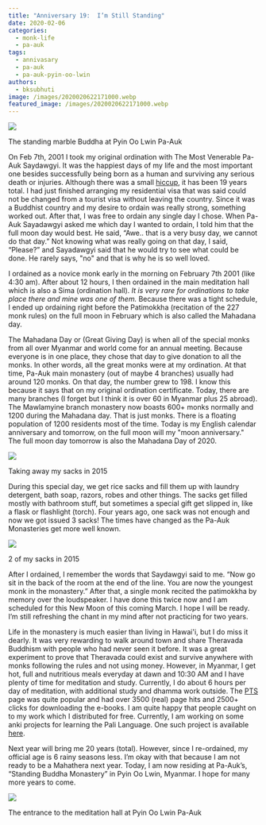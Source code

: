 ```yaml
---
title: "Anniversary 19:  I’m Still Standing"
date: 2020-02-06
categories: 
  - monk-life
  - pa-auk
tags: 
  - annivasary
  - pa-auk
  - pa-auk-pyin-oo-lwin
authors: 
  - bksubhuti
image: /images/2020020622171000.webp
featured_image: /images/2020020622171000.webp
---
```


![](/images/2020020622171000-768x1024.webp)

The standing marble Buddha at Pyin Oo Lwin Pa-Auk

On Feb 7th, 2001 I took my original ordination with The Most Venerable Pa-Auk Saydawgyi. It was the happiest days of my life and the most important one besides successfully being born as a human and surviving any serious death or injuries. Although there was a small [hiccup](https://americanmonk.org/why-i-ordained-twice/), it has been 19 years total. I had just finished arranging my residential visa that was said could not be changed from a tourist visa without leaving the country. Since it was a Buddhist country and my desire to ordain was really strong, something worked out. After that, I was free to ordain any single day I chose. When Pa-Auk Sayadawgyi asked me which day I wanted to ordain, I told him that the full moon day would best. He said, “Awe.. that is a very busy day, we cannot do that day.” Not knowing what was really going on that day, I said, “Please?” and Sayadawgyi said that he would try to see what could be done. He rarely says, "no" and that is why he is so well loved.

I ordained as a novice monk early in the morning on February 7th 2001 (like 4:30 am). After about 12 hours, I then ordained in the main meditation hall which is also a Sima (ordination hall). _It is very rare for ordinations to take place_ _there_ _and mine was one of them._ Because there was a tight schedule, I ended up ordaining right before the Patimokkha (recitation of the 227 monk rules) on the full moon in February which is also called the Mahadana day.

The Mahadana Day or (Great Giving Day) is when all of the special monks from all over Myanmar and world come for an annual meeting. Because everyone is in one place, they chose that day to give donation to all the monks. In other words, all the great monks were at my ordination. At that time, Pa-Auk main monastery (out of maybe 4 branches) usually had around 120 monks. On that day, the number grew to 198. I know this because it says that on my original ordination certificate. Today, there are many branches (I forget but I think it is over 60 in Myanmar plus 25 abroad). The Mawlamyine branch monastery now boasts 600+ monks normally and 1200 during the Mahadana day. That is just monks. There is a floating population of 1200 residents most of the time. Today is my English calendar anniversary and tomorrow, on the full moon will my "moon anniversary." The full moon day tomorrow is also the Mahadana Day of 2020.

![](/images/2020020704434500-1024x768.webp)

Taking away my sacks in 2015

During this special day, we get rice sacks and fill them up with laundry detergent, bath soap, razors, robes and other things. The sacks get filled mostly with bathroom stuff, but sometimes a special gift get slipped in, like a flask or flashlight (torch). Four years ago, one sack was not enough and now we got issued 3 sacks! The times have changed as the Pa-Auk Monasteries get more well known.

![](/images/2020020704394800-1024x768.webp)

2 of my sacks in 2015

After I ordained, I remember the words that Saydawgyi said to me. “Now go sit in the back of the room at the end of the line. You are now the youngest monk in the monastery.” After that, a single monk recited the patimokkha by memory over the loudspeaker. I have done this twice now and I am scheduled for this New Moon of this coming March. I hope I will be ready. I’m still refreshing the chant in my mind after not practicing for two years.

Life in the monastery is much easier than living in Hawai'i, but I do miss it dearly. It was very rewarding to walk around town and share Theravada Buddhism with people who had never seen it before. It was a great experiment to prove that Theravada could exist and survive anywhere with monks following the rules and not using money. However, in Myanmar, I get hot, full and nutritious meals everyday at dawn and 10:30 AM and I have plenty of time for meditation and study. Currently, I do about 6 hours per day of meditation, with additional study and dhamma work outside. The [PTS](https://americanmonk.org/free-pts-sutta-ebooks/) page was quite popular and had over 3500 (real) page hits and 2500+ clicks for downloading the e-books. I am quite happy that people caught on to my work which I distributed for free. Currently, I am working on some anki projects for learning the Pali Language. One such project is available [here](https://ankiweb.net/shared/info/614759663).

Next year will bring me 20 years (total). However, since I re-ordained, my official age is 6 rainy seasons less. I’m okay with that because I am not ready to be a Mahathera next year. Today, I am now residing at Pa-Auk’s, “Standing Buddha Monastery” in Pyin Oo Lwin, Myanmar. I hope for many more years to come.

![](/images/2020020622151200-1024x768.webp)

The entrance to the meditation hall at Pyin Oo Lwin Pa-Auk